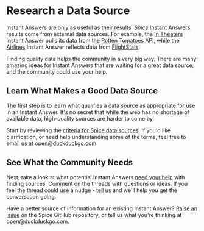 # Research a Data Source

Instant Answers are only as useful as their results. [*Spice* Instant Answers](https://duck.co/duckduckhack/spice_overview) results come from external data sources. For example, the [In Theaters](https://duckduckgo.com/?q=currently+in+theaters&ia=movies) Instant Answer pulls its data from the [Rotten Tomatoes](http://www.rottentomatoes.com/) API, while the [Airlines](https://duckduckgo.com/?q=AA%20102&ia=flights) Instant Answer reflects data from [FlightStats](http://www.flightstats.com/).

Finding quality data helps the community in a very big way. There are many amazing ideas for Instant Answers that are waiting for a great data source, and the community could use your help.

## Learn What Makes a Good Data Source

The first step is to learn what qualifies a data source as appropriate for use in an Instant Answer. It's no secret that while the web has no shortage of available data, high-quality sources are harder to come by.

Start by reviewing the [criteria for Spice data sources](https://duck.co/duckduckhack/spice_overview#important-spice-criteria). If you'd like clarification, or need help understanding some of the terms, feel free to email us at [open@duckduckgo.com](open@duckduckgo.com)

## See What the Community Needs

Next, take a look at what potential Instant Answers [need your help](https://duck.co/ideas/status/2?table_WkTEbgunqsQjmik4czmRBA_sort=votes) with finding sources. Comment on the threads with questions or ideas. If you feel the thread could use a nudge - [tell us](open@duckduckgo.com) and we'll help you get the conversation going.

Have a better source of information for an existing Instant Answer? [Raise an issue](https://github.com/duckduckgo/zeroclickinfo-spice/issues/new) on the Spice GitHub repository, or tell us what you're thinking at [open@duckduckgo.com](open@duckduckgo.com).
